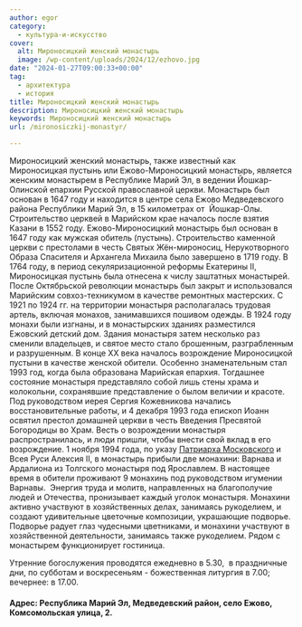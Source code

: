 ```yaml
---
author: egor
category:
  - культура-и-искусство
cover:
  alt: Мироносицкий женский монастырь
  image: /wp-content/uploads/2024/12/ezhovo.jpg
date: "2024-01-27T09:00:33+00:00"
tag:
  - архитектура
  - история
title: Мироносицкий женский монастырь
description: Мироносицкий женский монастырь
keywords: Мироносицкий женский монастырь
url: /mironosiczkij-monastyr/

---
```

Мироносицкий женский монастырь, также известный как Мироносицкая пустынь или Ежово-Мироносицкий монастырь, является женским монастырем в Республике Марий Эл, в ведении Йошкар-Олинской епархии Русской православной церкви. Монастырь был основан в 1647 году и находится в центре села Ежово Медведевского района Республики Марий Эл, в 15 километрах от  Йошкар-Олы.
Строительство церквей в Марийском крае началось после взятия Казани в 1552 году. Ежово-Мироносицкий монастырь был основан в 1647 году как мужская обитель (пустынь). Строительство каменной церкви с престолами в честь Святых Жён-мироносиц, Нерукотворного Образа Спасителя и Архангела Михаила было завершено в 1719 году. В 1764 году, в период секуляризационной реформы Екатерины II, Мироносицкая пустынь была отнесена к числу заштатных монастырей.
После Октябрьской революции монастырь был закрыт и использовался Марийским совхоз-техникумом в качестве ремонтных мастерских. С 1921 по 1924 гг. на территории монастыря располагалась трудовая артель, включая монахов, занимавшихся пошивом одежды. В 1924 году монахи были изгнаны, и в монастырских зданиях разместился Ежовский детский дом. Здания монастыря затем несколько раз сменили владельцев, и святое место стало брошенным, разграбленным и разрушенным.
В конце XX века началось возрождение Мироносицкой пустыни в качестве женской обители. Особенно знаменательным стал 1993 год, когда была образована Марийская епархия. Тогдашнее состояние монастыря представляло собой лишь стены храма и колокольни, сохранявшие представление о былом величии и красоте. Под руководством иерея Сергия Кожевникова начались восстановительные работы, и 4 декабря 1993 года епископ Иоанн освятил престол домашней церкви в честь Введения Пресвятой Богородицы во Храм. Весть о возрождении монастыря распространилась, и люди пришли, чтобы внести свой вклад в его возрождение.
1 ноября 1994 года, по указу [Патриарха Московского](/pamyatnik-patriarhu/) и Всея Руси Алексия II, в монастырь прибыли две монахини: Варнава и Ардалиона из Толгского монастыря под Ярославлем. В настоящее время в обители проживают 9 монахинь под руководством игумении Варнавы.  Энергия труда и молитв, направленных на благополучие людей и Отечества, пронизывает каждый уголок монастыря. Монахини активно участвуют в хозяйственных делах, занимаясь рукоделием, и создают удивительные цветочные композиции, украшающие подворье. Подворье радует глаз чудесными цветниками, и монахини участвуют в хозяйственной деятельности, занимаясь также рукоделием. Рядом с монастырем функционирует гостиница.

Утренние богослужения проводятся ежедневно в 5.30,  в праздничные дни, по субботам и воскресеньям - божественная литургия в 7.00; вечернее: в 17.00.

#### Адрес: Республика Марий Эл, Медведевский район, село Ежово, Комсомольская улица, 2.

